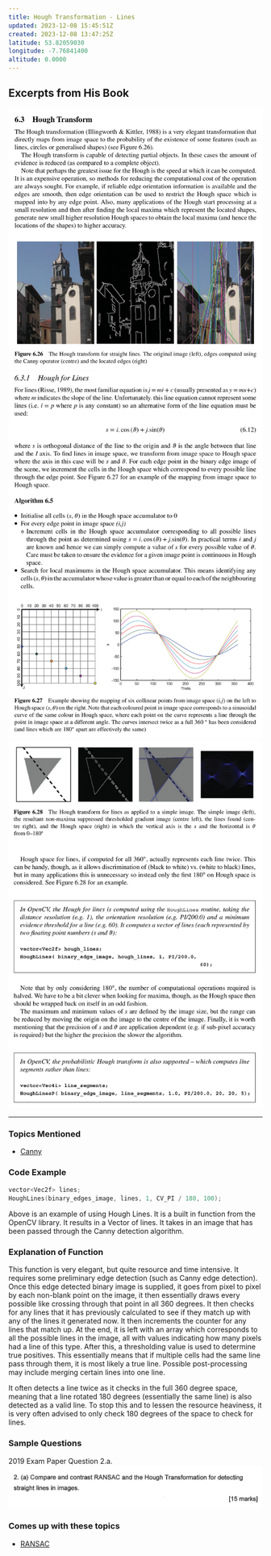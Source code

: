 ```yaml
---
title: Hough Transformation - Lines
updated: 2023-12-08 15:45:51Z
created: 2023-12-08 13:47:25Z
latitude: 53.82059030
longitude: -7.76841400
altitude: 0.0000
---
```


## Excerpts from His Book
![2881cc50f77cda42be9d2c34c3195a2f.png](../../_resources/2881cc50f77cda42be9d2c34c3195a2f.png)
![17c2360b839752a23cd2dc0d01af6f2a.png](../../_resources/17c2360b839752a23cd2dc0d01af6f2a.png)
![9c403ec891c5286155547fd01993f29b.png](../../_resources/9c403ec891c5286155547fd01993f29b.png)

---

### **Topics Mentioned**
- [Canny](../../Computer%20Vision/Topics/Canny.md)

### Code Example
```c++
vector<Vec2f> lines;
HoughLines(binary_edges_image, lines, 1, CV_PI / 180, 100);
```
Above is an example of using Hough Lines. It is a built in function from the OpenCV library. It results in a Vector of lines. It takes in an image that has been passed through the Canny detection algorithm.

### Explanation of Function
This function is very elegant, but quite resource and time intensive. It requires some preliminary edge detection (such as Canny edge detection). Once this edge detected binary image is supplied, it goes from pixel to pixel by each non-blank point on the image, it then essentially draws every possible like crossing through that point in all 360 degrees. It then checks for any lines that it has previously calculated to see if they match up with any of the lines it generated now. It then increments the counter for any lines that match up. At the end, it is left with an array which corresponds to all the possible lines in the image, all with values indicating how many pixels had a line of this type. After this, a thresholding value is used to determine true positives. This essentially means that if multiple cells had the same line pass through them, it is most likely a true line. Possible post-processing may include merging certain lines into one line.

It often detects a line twice as it checks in the full 360 degree space, meaning that a line rotated 180 degrees (essentially the same line) is also detected as a valid line. To stop this and to lessen the resource heaviness, it is very often advised to only check 180 degrees of the space to check for lines.

### Sample Questions
2019 Exam Paper Question 2.a.
![97d7ca435dc87a1a386693cd350f1bbb.png](../../_resources/97d7ca435dc87a1a386693cd350f1bbb.png)

### Comes up with these topics
- [RANSAC](../../Computer%20Vision/Topics/RANSAC.md)